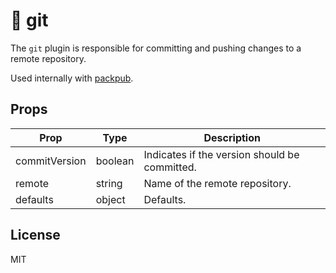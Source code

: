 # 📁 git

The `git` plugin is responsible for committing and pushing changes to a remote repository.

Used internally with [packpub](https://github.com/packpub/packpub).

## Props

| Prop          | Type    | Description                                   |
| ------------- | ------- | --------------------------------------------- |
| commitVersion | boolean | Indicates if the version should be committed. |
| remote        | string  | Name of the remote repository.                |
| defaults      | object  | Defaults.                                     |

## License

MIT
